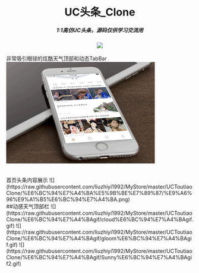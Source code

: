 <h1 align="center">
UC头条_Clone
<h5 align="center", style="color, #666">
1:1高仿UC头条，源码仅供学习交流用   
<br>    
</h5>
</h1>
<p align="center">
<img src="https://img.shields.io/badge/license-MIT-brightgreen.svg" />
</p>

非常吸引眼球的炫酷天气顶部和动态TabBar  
![](https://raw.githubusercontent.com/liuzhiyi1992/MyStore/master/UCToutiaoClone/%E6%BC%94%E7%A4%BAgif/UCToutiao%E5%86%85%E5%B5%8C%E6%9C%BA%E5%A3%B3%E6%BC%94%E7%A4%BA2.gif)

<br>
首页头条内容展示  
![](https://raw.githubusercontent.com/liuzhiyi1992/MyStore/master/UCToutiaoClone/%E6%BC%94%E7%A4%BA%E5%9B%BE%E7%89%87/%E9%A6%96%E9%A1%B5%E6%BC%94%E7%A4%BA.png)  

<br>
##动感天气顶部栏  
![](https://raw.githubusercontent.com/liuzhiyi1992/MyStore/master/UCToutiaoClone/%E6%BC%94%E7%A4%BAgif/cloud%E6%BC%94%E7%A4%BAgif.gif)
![](https://raw.githubusercontent.com/liuzhiyi1992/MyStore/master/UCToutiaoClone/%E6%BC%94%E7%A4%BAgif/gloom%E6%BC%94%E7%A4%BAgif.gif)
![](https://raw.githubusercontent.com/liuzhiyi1992/MyStore/master/UCToutiaoClone/%E6%BC%94%E7%A4%BAgif/Sunny%E6%BC%94%E7%A4%BAgif2.gif)  


